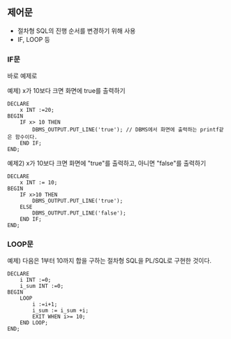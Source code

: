 ## 제어문

- 절차형 SQL의 진행 순서를 변경하기 위해 사용
- IF, LOOP 등



### IF문

바로 예제로

예제) x가 10보다 크면 화면에 true를 출력하기

```
DECLARE
	x INT :=20;
BEGIN
	IF x> 10 THEN
		DBMS_OUTPUT.PUT_LINE('true'); // DBMS에서 화면에 출력하는 printf같은 함수이다.
	END IF;
END;
```



예제2) x가 10보다 크면 화면에 "true"를 출력하고, 아니면 "false"를 출력하기

```
DECLARE
	x INT := 10;
BEGIN
	IF x>10 THEN
		DBMS_OUTPUT.PUT_LINE('true');
	ELSE
		DBMS_OUTPUT.PUT_LINE('false');
	END IF;
END;
```



### LOOP문

예제) 다음은 1부터 10까지 합을 구하는 절차형 SQL을 PL/SQL로 구현한 것이다.

```
DECLARE
	i INT :=0;
	i_sum INT :=0;
BEGIN
	LOOP
		i :=i+1;
		i_sum := i_sum +i;
		EXIT WHEN i>= 10;
	END LOOP;
END;
```

